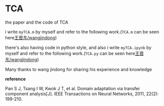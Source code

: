 # TCA

the paper and the code of TCA

i write `myTCA.m` by myself and refer to the following work.(`TCA.m` can be seen here[王晋东/wangjindong](https://github.com/jindongwang/transferlearning/tree/master/code/traditional/TCA))

there's also having code in python style, and also i write `myTCA.ipynb` by myself and refer to the following work.(`TCA.py` can be seen here[王晋东/wangjindong](https://github.com/jindongwang/transferlearning/tree/master/code/traditional/TCA))

Many thanks to wang jindong for sharing his experience and knowledge

**reference**

Pan S J, Tsang I W, Kwok J T, et al. Domain adaptation via transfer component analysis[J]. IEEE Transactions on Neural Networks, 2011, 22(2): 199-210.
